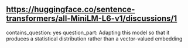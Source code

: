 ## https://huggingface.co/sentence-transformers/all-MiniLM-L6-v1/discussions/1

contains_question: yes
question_part: Adapting this model so that it produces a statistical distribution rather than a vector-valued embedding